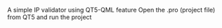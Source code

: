 A simple IP validator using QT5-QML feature 
Open the .pro (project file) from QT5 and run the project 
